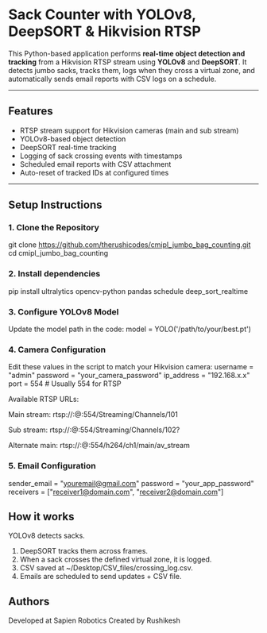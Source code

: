 # Sack Counter with YOLOv8, DeepSORT & Hikvision RTSP

This Python-based application performs **real-time object detection and tracking** from a Hikvision RTSP stream using **YOLOv8** and **DeepSORT**. It detects jumbo sacks, tracks them, logs when they cross a virtual zone, and automatically sends email reports with CSV logs on a schedule.

---

## Features

- RTSP stream support for Hikvision cameras (main and sub stream)
- YOLOv8-based object detection
- DeepSORT real-time tracking
- Logging of sack crossing events with timestamps
- Scheduled email reports with CSV attachment
- Auto-reset of tracked IDs at configured times

---

## Setup Instructions

### 1. Clone the Repository

git clone https://github.com/therushicodes/cmipl_jumbo_bag_counting.git
cd cmipl_jumbo_bag_counting

### 2. Install dependencies

pip install ultralytics opencv-python pandas schedule deep_sort_realtime

### 3. Configure YOLOv8 Model
Update the model path in the code:
model = YOLO('/path/to/your/best.pt')

### 4. Camera Configuration
Edit these values in the script to match your Hikvision camera:
username = "admin"
password = "your_camera_password"
ip_address = "192.168.x.x"
port = 554  # Usually 554 for RTSP

Available RTSP URLs:

Main stream: rtsp://<user>:<pass>@<ip>:554/Streaming/Channels/101

Sub stream: rtsp://<user>:<pass>@<ip>:554/Streaming/Channels/102?

Alternate main: rtsp://<user>:<pass>@<ip>:554/h264/ch1/main/av_stream


### 5. Email Configuration
sender_email = "youremail@gmail.com"
password = "your_app_password"
receivers = ["receiver1@domain.com", "receiver2@domain.com"]

## How it works
YOLOv8 detects sacks.

1. DeepSORT tracks them across frames.
2. When a sack crosses the defined virtual zone, it is logged.
3. CSV saved at ~/Desktop/CSV_files/crossing_log.csv.
4. Emails are scheduled to send updates + CSV file.

## Authors
Developed at Sapien Robotics
Created by Rushikesh

